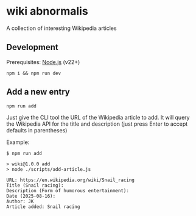 # wiki abnormalis

A collection of interesting Wikipedia articles

## Development

Prerequisites: [Node.js](https://nodejs.org) (v22+)

```
npm i && npm run dev
```

## Add a new entry

```
npm run add
```

Just give the CLI tool the URL of the Wikipedia article to add. It will query the Wikipedia API for the title and description (just press Enter to accept defaults in parentheses)

Example:
```
$ npm run add

> wiki@1.0.0 add
> node ./scripts/add-article.js

URL: https://en.wikipedia.org/wiki/Snail_racing
Title (Snail racing): 
Description (Form of humorous entertainment): 
Date (2025-08-16):
Author: JK
Article added: Snail racing
```